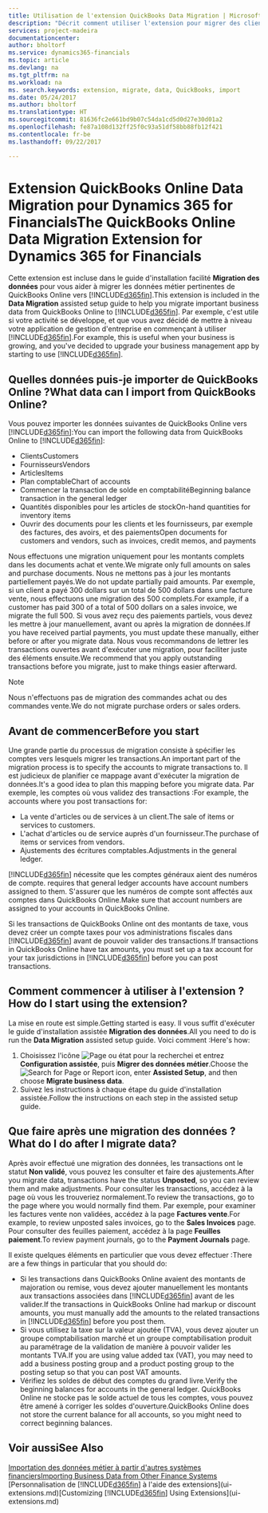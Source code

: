 ```yaml
---
title: Utilisation de l'extension QuickBooks Data Migration | Microsoft Docs
description: "Décrit comment utiliser l'extension pour migrer des clients, des fournisseurs, des articles, et des comptes de QuickBooks Online à Financials."
services: project-madeira
documentationcenter: 
author: bholtorf
ms.service: dynamics365-financials
ms.topic: article
ms.devlang: na
ms.tgt_pltfrm: na
ms.workload: na
ms. search.keywords: extension, migrate, data, QuickBooks, import
ms.date: 05/24/2017
ms.author: bholtorf
ms.translationtype: HT
ms.sourcegitcommit: 81636fc2e661bd9b07c54da1cd5d0d27e30d01a2
ms.openlocfilehash: fe87a108d132ff25f0c93a51df58bb88fb12f421
ms.contentlocale: fr-be
ms.lasthandoff: 09/22/2017

---
```


# <a name="the-quickbooks-online-data-migration-extension-for-dynamics-365-for-financials"></a><span data-ttu-id="af5fa-103">Extension QuickBooks Online Data Migration pour Dynamics 365 for Financials</span><span class="sxs-lookup"><span data-stu-id="af5fa-103">The QuickBooks Online Data Migration Extension for Dynamics 365 for Financials</span></span>
<span data-ttu-id="af5fa-104">Cette extension est incluse dans le guide d'installation facilité **Migration des données** pour vous aider à migrer les données métier pertinentes de QuickBooks Online vers [!INCLUDE[d365fin](includes/d365fin_md.md)].</span><span class="sxs-lookup"><span data-stu-id="af5fa-104">This extension is included in the **Data Migration** assisted setup guide to help you migrate important business data from QuickBooks Online to [!INCLUDE[d365fin](includes/d365fin_md.md)].</span></span> <span data-ttu-id="af5fa-105">Par exemple, c'est utile si votre activité se développe, et que vous avez décidé de mettre à niveau votre application de gestion d'entreprise en commençant à utiliser [!INCLUDE[d365fin](includes/d365fin_md.md)].</span><span class="sxs-lookup"><span data-stu-id="af5fa-105">For example, this is useful when your business is growing, and you've decided to upgrade your business management app by starting to use [!INCLUDE[d365fin](includes/d365fin_md.md)].</span></span>

## <a name="what-data-can-i-import-from-quickbooks-online"></a><span data-ttu-id="af5fa-106">Quelles données puis-je importer de QuickBooks Online ?</span><span class="sxs-lookup"><span data-stu-id="af5fa-106">What data can I import from QuickBooks Online?</span></span>
<span data-ttu-id="af5fa-107">Vous pouvez importer les données suivantes de QuickBooks Online vers [!INCLUDE[d365fin](includes/d365fin_md.md)]:</span><span class="sxs-lookup"><span data-stu-id="af5fa-107">You can import the following data from QuickBooks Online to [!INCLUDE[d365fin](includes/d365fin_md.md)]:</span></span>  

* <span data-ttu-id="af5fa-108">Clients</span><span class="sxs-lookup"><span data-stu-id="af5fa-108">Customers</span></span>
* <span data-ttu-id="af5fa-109">Fournisseurs</span><span class="sxs-lookup"><span data-stu-id="af5fa-109">Vendors</span></span>
* <span data-ttu-id="af5fa-110">Articles</span><span class="sxs-lookup"><span data-stu-id="af5fa-110">Items</span></span>
* <span data-ttu-id="af5fa-111">Plan comptable</span><span class="sxs-lookup"><span data-stu-id="af5fa-111">Chart of accounts</span></span> 
* <span data-ttu-id="af5fa-112">Commencer la transaction de solde en comptabilité</span><span class="sxs-lookup"><span data-stu-id="af5fa-112">Beginning balance transaction in the general ledger</span></span>
* <span data-ttu-id="af5fa-113">Quantités disponibles pour les articles de stock</span><span class="sxs-lookup"><span data-stu-id="af5fa-113">On-hand quantities for inventory items</span></span>
* <span data-ttu-id="af5fa-114">Ouvrir des documents pour les clients et les fournisseurs, par exemple des factures, des avoirs, et des paiements</span><span class="sxs-lookup"><span data-stu-id="af5fa-114">Open documents for customers and vendors, such as invoices, credit memos, and payments</span></span>

<span data-ttu-id="af5fa-115">Nous effectuons une migration uniquement pour les montants complets dans les documents achat et vente.</span><span class="sxs-lookup"><span data-stu-id="af5fa-115">We migrate only full amounts on sales and purchase documents.</span></span> <span data-ttu-id="af5fa-116">Nous ne mettons pas à jour les montants partiellement payés.</span><span class="sxs-lookup"><span data-stu-id="af5fa-116">We do not update partially paid amounts.</span></span> <span data-ttu-id="af5fa-117">Par exemple, si un client a payé 300 dollars sur un total de 500 dollars dans une facture vente, nous effectuons une migration des 500 complets.</span><span class="sxs-lookup"><span data-stu-id="af5fa-117">For example, if a customer has paid 300 of a total of 500 dollars on a sales invoice, we migrate the full 500.</span></span> <span data-ttu-id="af5fa-118">Si vous avez reçu des paiements partiels, vous devez les mettre à jour manuellement, avant ou après la migration de données.</span><span class="sxs-lookup"><span data-stu-id="af5fa-118">If you have received partial payments, you must update these manually, either before or after you migrate data.</span></span> <span data-ttu-id="af5fa-119">Nous vous recommandons de lettrer les transactions ouvertes avant d'exécuter une migration, pour faciliter juste des éléments ensuite.</span><span class="sxs-lookup"><span data-stu-id="af5fa-119">We recommend that you apply outstanding transactions before you migrate, just to make things easier afterward.</span></span>

> [!NOTE]  
>   <span data-ttu-id="af5fa-120">Nous n'effectuons pas de migration des commandes achat ou des commandes vente.</span><span class="sxs-lookup"><span data-stu-id="af5fa-120">We do not migrate purchase orders or sales orders.</span></span>

## <a name="before-you-start"></a><span data-ttu-id="af5fa-121">Avant de commencer</span><span class="sxs-lookup"><span data-stu-id="af5fa-121">Before you start</span></span>
<span data-ttu-id="af5fa-122">Une grande partie du processus de migration consiste à spécifier les comptes vers lesquels migrer les transactions.</span><span class="sxs-lookup"><span data-stu-id="af5fa-122">An important part of the migration process is to specify the accounts to migrate transactions to.</span></span> <span data-ttu-id="af5fa-123">Il est judicieux de planifier ce mappage avant d'exécuter la migration de données.</span><span class="sxs-lookup"><span data-stu-id="af5fa-123">It's a good idea to plan this mapping before you migrate data.</span></span> <span data-ttu-id="af5fa-124">Par exemple, les comptes où vous validez des transactions :</span><span class="sxs-lookup"><span data-stu-id="af5fa-124">For example, the accounts where you post transactions for:</span></span>  
  
* <span data-ttu-id="af5fa-125">La vente d'articles ou de services à un client.</span><span class="sxs-lookup"><span data-stu-id="af5fa-125">The sale of items or services to customers.</span></span>
* <span data-ttu-id="af5fa-126">L'achat d'articles ou de service auprès d'un fournisseur.</span><span class="sxs-lookup"><span data-stu-id="af5fa-126">The purchase of items or services from vendors.</span></span>  
* <span data-ttu-id="af5fa-127">Ajustements des écritures comptables.</span><span class="sxs-lookup"><span data-stu-id="af5fa-127">Adjustments in the general ledger.</span></span>  

[!INCLUDE[d365fin](includes/d365fin_md.md)]<span data-ttu-id="af5fa-128"> nécessite que les comptes généraux aient des numéros de compte.</span><span class="sxs-lookup"><span data-stu-id="af5fa-128"> requires that general ledger accounts have account numbers assigned to them.</span></span> <span data-ttu-id="af5fa-129">S'assurer que les numéros de compte sont affectés aux comptes dans QuickBooks Online.</span><span class="sxs-lookup"><span data-stu-id="af5fa-129">Make sure that account numbers are assigned to your accounts in QuickBooks Online.</span></span>

<span data-ttu-id="af5fa-130">Si les transactions de QuickBooks Online ont des montants de taxe, vous devez créer un compte taxes pour vos administrations fiscales dans [!INCLUDE[d365fin](includes/d365fin_md.md)] avant de pouvoir valider des transactions.</span><span class="sxs-lookup"><span data-stu-id="af5fa-130">If transactions in QuickBooks Online have tax amounts, you must set up a tax account for your tax jurisdictions in [!INCLUDE[d365fin](includes/d365fin_md.md)] before you can post transactions.</span></span>

## <a name="how-do-i-start-using-the-extension"></a><span data-ttu-id="af5fa-131">Comment commencer à utiliser à l'extension ?</span><span class="sxs-lookup"><span data-stu-id="af5fa-131">How do I start using the extension?</span></span>
<span data-ttu-id="af5fa-132">La mise en route est simple.</span><span class="sxs-lookup"><span data-stu-id="af5fa-132">Getting started is easy.</span></span> <span data-ttu-id="af5fa-133">Il vous suffit d'exécuter le guide d'installation assistée **Migration des données**.</span><span class="sxs-lookup"><span data-stu-id="af5fa-133">All you need to do is run the **Data Migration** assisted setup guide.</span></span> <span data-ttu-id="af5fa-134">Voici comment :</span><span class="sxs-lookup"><span data-stu-id="af5fa-134">Here's how:</span></span>

1. <span data-ttu-id="af5fa-135">Choisissez l'icône ![Page ou état pour la recherchei](media/ui-search/search_small.png "cône Page ou état pour la recherche") et entrez **Configuration assistée**, puis **Migrer des données métier**.</span><span class="sxs-lookup"><span data-stu-id="af5fa-135">Choose the ![Search for Page or Report](media/ui-search/search_small.png "Search for Page or Report icon") icon, enter **Assisted Setup**, and then choose **Migrate business data**.</span></span>
2. <span data-ttu-id="af5fa-136">Suivez les instructions à chaque étape du guide d'installation assistée.</span><span class="sxs-lookup"><span data-stu-id="af5fa-136">Follow the instructions on each step in the assisted setup guide.</span></span>

## <a name="what-do-i-do-after-i-migrate-data"></a><span data-ttu-id="af5fa-137">Que faire après une migration des données ?</span><span class="sxs-lookup"><span data-stu-id="af5fa-137">What do I do after I migrate data?</span></span>
<span data-ttu-id="af5fa-138">Après avoir effectué une migration des données, les transactions ont le statut **Non validé**, vous pouvez les consulter et faire des ajustements.</span><span class="sxs-lookup"><span data-stu-id="af5fa-138">After you migrate data, transactions have the status **Unposted**, so you can review them and make adjustments.</span></span> <span data-ttu-id="af5fa-139">Pour consulter les transactions, accédez à la page où vous les trouveriez normalement.</span><span class="sxs-lookup"><span data-stu-id="af5fa-139">To review the transactions, go to the page where you would normally find them.</span></span> <span data-ttu-id="af5fa-140">Par exemple, pour examiner les factures vente non validées, accédez à la page **Factures vente**.</span><span class="sxs-lookup"><span data-stu-id="af5fa-140">For example, to review unposted sales invoices, go to the **Sales Invoices** page.</span></span> <span data-ttu-id="af5fa-141">Pour consulter des feuilles paiement, accédez à la page **Feuilles paiement**.</span><span class="sxs-lookup"><span data-stu-id="af5fa-141">To review payment journals, go to the **Payment Journals** page.</span></span>   

<span data-ttu-id="af5fa-142">Il existe quelques éléments en particulier que vous devez effectuer :</span><span class="sxs-lookup"><span data-stu-id="af5fa-142">There are a few things in particular that you should do:</span></span>

* <span data-ttu-id="af5fa-143">Si les transactions dans QuickBooks Online avaient des montants de majoration ou remise, vous devez ajouter manuellement les montants aux transactions associées dans [!INCLUDE[d365fin](includes/d365fin_md.md)] avant de les valider.</span><span class="sxs-lookup"><span data-stu-id="af5fa-143">If the transactions in QuickBooks Online had markup or discount amounts, you must manually add the amounts to the related transactions in [!INCLUDE[d365fin](includes/d365fin_md.md)] before you post them.</span></span>
* <span data-ttu-id="af5fa-144">Si vous utilisez la taxe sur la valeur ajoutée (TVA), vous devez ajouter un groupe comptabilisation marché et un groupe comptabilisation produit au paramétrage de la validation de manière à pouvoir valider les montants TVA.</span><span class="sxs-lookup"><span data-stu-id="af5fa-144">If you are using value added tax (VAT), you may need to add a business posting group and a product posting group to the posting setup so that you can post VAT amounts.</span></span>
* <span data-ttu-id="af5fa-145">Vérifiez les soldes de début des comptes du grand livre.</span><span class="sxs-lookup"><span data-stu-id="af5fa-145">Verify the beginning balances for accounts in the general ledger.</span></span> <span data-ttu-id="af5fa-146">QuickBooks Online ne stocke pas le solde actuel de tous les comptes, vous pouvez être amené à corriger les soldes d'ouverture.</span><span class="sxs-lookup"><span data-stu-id="af5fa-146">QuickBooks Online does not store the current balance for all accounts, so you might need to correct beginning balances.</span></span>

## <a name="see-also"></a><span data-ttu-id="af5fa-147">Voir aussi</span><span class="sxs-lookup"><span data-stu-id="af5fa-147">See Also</span></span>
[<span data-ttu-id="af5fa-148">Importation des données métier à partir d'autres systèmes financiers</span><span class="sxs-lookup"><span data-stu-id="af5fa-148">Importing Business Data from Other Finance Systems</span></span>](upload-data.md)  
<span data-ttu-id="af5fa-149">[Personnalisation de [!INCLUDE[d365fin](includes/d365fin_md.md)] à l'aide des extensions](ui-extensions.md)</span><span class="sxs-lookup"><span data-stu-id="af5fa-149">[Customizing [!INCLUDE[d365fin](includes/d365fin_md.md)] Using Extensions](ui-extensions.md)</span></span>  

